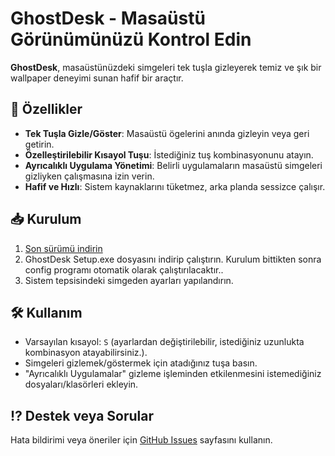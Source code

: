 # GhostDesk - Masaüstü Görünümünüzü Kontrol Edin  

**GhostDesk**, masaüstünüzdeki simgeleri tek tuşla gizleyerek temiz ve şık bir wallpaper deneyimi sunan hafif bir araçtır.  

## 🌟 Özellikler  
- **Tek Tuşla Gizle/Göster**: Masaüstü ögelerini anında gizleyin veya geri getirin.  
- **Özelleştirilebilir Kısayol Tuşu**: İstediğiniz tuş kombinasyonunu atayın.  
- **Ayrıcalıklı Uygulama Yönetimi**: Belirli uygulamaların masaüstü simgeleri gizliyken çalışmasına izin verin.  
- **Hafif ve Hızlı**: Sistem kaynaklarını tüketmez, arka planda sessizce çalışır.  

## 📥 Kurulum  
1. [Son sürümü indirin](releases)
2. GhostDesk Setup.exe dosyasını indirip çalıştırın. Kurulum bittikten sonra config programı otomatik olarak çalıştırılacaktır..  
3. Sistem tepsisindeki simgeden ayarları yapılandırın.  

## 🛠 Kullanım  
- Varsayılan kısayol: `S` (ayarlardan değiştirilebilir, istediğiniz uzunlukta kombinasyon atayabilirsiniz.). 
- Simgeleri gizlemek/göstermek için atadığınız tuşa basın.  
- "Ayrıcalıklı Uygulamalar" gizleme işleminden etkilenmesini istemediğiniz dosyaları/klasörleri ekleyin.  

## ⁉ Destek veya Sorular  
Hata bildirimi veya öneriler için [GitHub Issues](https://github.com/Ic3zy/GhostDesk/issues) sayfasını kullanın.  
